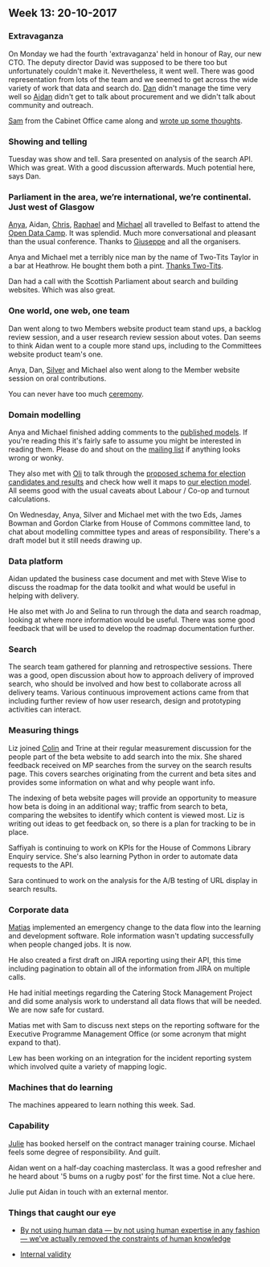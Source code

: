## Week 13: 20-10-2017

### Extravaganza

On Monday we had the fourth 'extravaganza' held in honour of Ray, our new CTO. The deputy director David was supposed to be there too but unfortunately couldn't make it. Nevertheless, it went well. There was good representation from lots of the team and we seemed to get across the wide variety of work that data and search do. [Dan](https://twitter.com/dasbarrett) didn't manage the time very well so [Aidan](https://twitter.com/aidan_morgan) didn't get to talk about procurement and we didn't talk about community and outreach.

[Sam](https://twitter.com/stamanfar) from the Cabinet Office came along and [wrote up some thoughts](https://medium.com/@stamanfar/a-day-at-parliamentary-digital-service-5d9eabc266).

### Showing and telling

Tuesday was show and tell. Sara presented on analysis of the search API. Which was great. With a good discussion afterwards. Much potential here, says Dan.

### Parliament in the area, we’re international, we’re continental. Just west of Glasgow

[Anya](https://twitter.com/bitten_), Aidan, [Chris](https://twitter.com/chrisalcockdev), [Raphael](https://twitter.com/raphaelleung) and [Michael](https://twitter.com/fantasticlife) all travelled to Belfast to attend the [Open Data Camp](http://odcamp.org.uk/tag/belfast/). It was splendid. Much more conversational and pleasant than the usual conference. Thanks to [Giuseppe](https://twitter.com/puntofisso) and all the organisers. 

Anya and Michael met a terribly nice man by the name of Two-Tits Taylor in a bar at Heathrow. He bought them both a pint. [Thanks Two-Tits](https://twitter.com/fantasticlife/status/921828207422263303).

Dan had a call with the Scottish Parliament about search and building websites. Which was also great.

### One world, one web, one team

Dan went along to two Members website product team stand ups, a backlog review session, and a user research review session about votes. Dan seems to think Aidan went to a couple more stand ups, including to the Committees website product team's one.

Anya, Dan, [Silver](https://twitter.com/silveroliver) and Michael also went along to the Member website session on oral contributions.

You can never have too much [ceremony](https://www.youtube.com/watch?v=a1FpFiQzMI0).

### Domain modelling

Anya and Michael finished adding comments to the [published models](https://ukparliament.github.io/ontologies/). If you're reading this it's fairly safe to assume you might be interested in reading them. Please do and shout on the [mailing list](mailto:uk-parliament-data@googlegroups.com) if anything looks wrong or wonky.

They also met with [Oli](https://twitter.com/olihawkins) to talk through the [proposed schema for election candidates and results](https://github.com/alphagov/open-standards/issues/42) and check how well it maps to [our election model](https://ukparliament.github.io/ontologies/election/election-ontology.html). All seems good with the usual caveats about Labour / Co-op and turnout calculations.

On Wednesday, Anya, Silver and Michael met with the two Eds, James Bowman and Gordon Clarke from House of Commons committee land, to chat about modelling committee types and areas of responsibility. There's a draft model but it still needs drawing up.

### Data platform

Aidan updated the business case document and met with Steve Wise to discuss the roadmap for the data toolkit and what would be useful in helping with delivery.

He also met with Jo and Selina to run through the data and search roadmap, looking at where more information would be useful. There was some good feedback that will be used to develop the roadmap documentation further.

### Search

The search team gathered for planning and retrospective sessions. There was a good, open discussion about how to approach delivery of improved search, who should be involved and how best to collaborate across all delivery teams. Various continuous improvement actions came from that including further review of how user research, design and prototyping activities can interact.

### Measuring things

Liz joined [Colin](https://twitter.com/colinpattinson) and Trine at their regular measurement discussion for the people part of the beta website to add search into the mix. She shared feedback received on MP searches from the survey on the search results page. This covers searches originating from the current and beta sites and provides some information on what and why people want info.

The indexing of beta website pages will provide an opportunity to measure how beta is doing in an additional way; traffic from search to beta, comparing the websites to identify which content is viewed most. Liz is writing out ideas to get feedback on, so there is a plan for tracking to be in place.

Saffiyah is continuing to work on KPIs for the House of Commons Library Enquiry service. She's also learning Python in order to automate data requests to the API.

Sara continued to work on the analysis for the A/B testing of URL display in search results.

### Corporate data

[Matias](https://twitter.com/matiasgermanico) implemented an emergency change to the data flow into the learning and development software. Role information wasn't updating successfully when people changed jobs. It is now.

He also created a first draft on JIRA reporting using their API, this time including pagination to obtain all of the information from JIRA on multiple calls.

He had initial meetings regarding the Catering Stock Management Project and did some analysis work to understand all data flows that will be needed. We are now safe for custard.

Matias met with Sam to discuss next steps on the reporting software for the Executive Programme Management Office (or some acronym that might expand to that).

Lew has been working on an integration for the incident reporting system which involved quite a variety of mapping logic.

### Machines that do learning

The machines appeared to learn nothing this week. Sad.

### Capability

[Julie](https://twitter.com/julietouring) has booked herself on the contract manager training course. Michael feels some degree of responsibility. And guilt.

Aidan went on a half-day coaching masterclass. It was a good refresher and he heard about '5 bums on a rugby post' for the first time. Not a clue here.

Julie put Aidan in touch with an external mentor.

### Things that caught our eye

* [By not using human data — by not using human expertise in any fashion — we’ve actually removed the constraints of human knowledge](https://www.theverge.com/2017/10/18/16495548/deepmind-ai-go-alphago-zero-self-taught)

* [Internal validity](https://en.wikipedia.org/wiki/Internal_validity)


